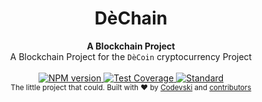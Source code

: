 <h1 align="center">DèChain</h1>

<div align="center">
  <strong>A Blockchain Project</strong>
</div>
<div align="center">
  A Blockchain Project for the <code>DèCoin</code> cryptocurrency Project 
</div>

<br />

<div align="center">
  <!-- NPM version -->
  <a href="https://nodejs.org/en/blog/release/v10.9.0/">
    <img src="https://img.shields.io/badge/npm-10.9.0-blue.svg"
      alt="NPM version" />
  </a>
  <!-- Build Status -->
  <!-- Test Coverage -->
  <a href="https://gitlab.com/codevski/dechain/pipelines">
    <img src="https://gitlab.com/codevski/dechain/badges/master/coverage.svg"
      alt="Test Coverage" />
  </a>
  <!-- Standard -->
  <a href="https://standardjs.com">
    <img src="https://img.shields.io/badge/code%20style-standard-brightgreen.svg?style=flat-square"
      alt="Standard" />
  </a>
</div>

<div align="center">
  <sub>The little project that could. Built with ❤︎ by
  <a href="https://twitter.com/codevski">Codevski</a> and
  <a href="#">
    contributors
  </a>
</div>
